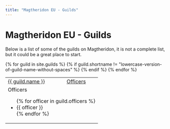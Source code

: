 ```yaml
---
title: "Magtheridon EU - Guilds"
---
```


# Magtheridon EU - Guilds

Below is a list of some of the guilds on Magtheridon, it is not a complete list, but it could be a great place to start.

<table class="table">
<tbody>
{% for guild in site.guilds %}
{% if guild.shortname != "lowercase-version-of-guild-name-without-spaces" %}
<tr>

  <td><a href="{{ guild.website }}" target="_blank">{{ guild.name }}</a></td>
  
  <!-- More info buttons -->
  <td>
    <a class="btn btn-xs btn-primary pull-right" role="button" data-toggle="collapse" href="#{{ guild.shortname }}officers" aria-expanded="false" aria-controls="{{ guild.shortname }}officers">Officers</a>
  </td>
</tr>
<tr class="collapse" id="{{ guild.shortname }}officers">
  <td colspan="2">
    <div class="well">
    Officers
    <ul>
    {% for officer in guild.officers %}
    <li>{{ officer }}</li>
    {% endfor %}
    </ul>
  </div>
  </td>
</tr>
{% endif %}
{% endfor %}
</tbody>
</table>
